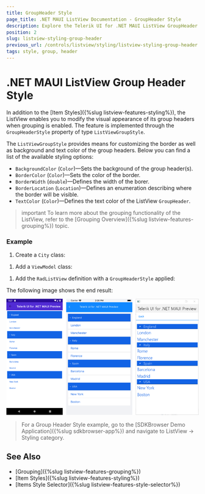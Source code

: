 ```yaml
---
title: GroupHeader Style
page_title: .NET MAUI ListView Documentation - GroupHeader Style
description: Explore the Telerik UI for .NET MAUI ListView GroupHeader style feature options that let you modify the visual appearance of its group headers when grouping is enabled.
position: 2
slug: listview-styling-group-header
previous_url: /controls/listview/styling/listview-styling-group-header
tags: style, group, header
---
```


# .NET MAUI ListView Group Header Style

In addition to the [Item Styles]({%slug listview-features-styling%}), the ListView enables you to modify the visual appearance of its group headers when grouping is enabled. The feature is implemented through the `GroupHeaderStyle` property of type `ListViewGroupStyle`.

The `ListViewGroupStyle` provides means for customizing the border as well as background and text color of the group headers. Below you can find a list of the available styling options:

* `BackgroundColor` (`Color`)&mdash;Sets the background of the group header(s).
* `BorderColor` (`Color`)&mdash;Sets the color of the border.
* `BorderWidth` (`double`)&mdash;Defines the width of the borer.
* `BorderLocation` (`Location`)&mdash;Defines an enumeration describing where the border will be visible.
* `TextColor` (`Color`)&mdash;Defines the text color of the ListView `GroupHeader`.

>important To learn more about the grouping functionality of the ListView, refer to the [Grouping Overview]({%slug listview-features-grouping%}) topic.

### Example

1. Create a `City` class:

 <snippet id='listview-groupstyle-source'/>

1. Add a `ViewModel` class:

 <snippet id='listview-groupstyle-viewmodel'/>

1. Add the `RadListView` definition with a `GroupHeaderStyle` applied:

 <snippet id='listview-groupstyle-listview-xaml' />

The following image shows the end result:

![.NET MAUI ListView Styling Group Header](../images/listview_styling_groupheader.png)

> For a Group Header Style example, go to the [SDKBrowser Demo Application]({%slug sdkbrowser-app%}) and navigate to ListView -> Styling category.

## See Also

- [Grouping]({%slug listview-features-grouping%})
- [Item Styles]({%slug listview-features-styling%})
- [Items Style Selector]({%slug listview-features-style-selector%})
